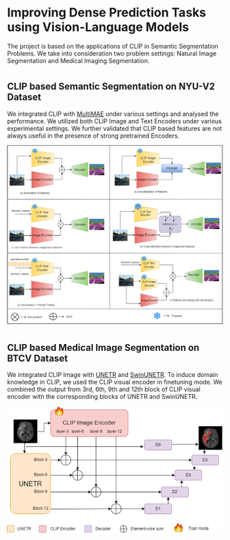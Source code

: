 # Improving Dense Prediction Tasks using Vision-Language Models

The project is based on the applications of CLIP in Semantic Segmentation Problems. We take into consideration two problem settings: Natural Image Segmentation and Medical Imaging Segmentation.

#

## CLIP based Semantic Segmentation on NYU-V2 Dataset

We integrated CLIP with [MultiMAE](https://github.com/EPFL-VILAB/MultiMAE) under various settings and analysed the performance. We utilized both CLIP Image and Text Encoders under various experimental settings. We further validated that CLIP based features are not always useful in the presence of strong pretrained Encoders.

![results_multimae](multimae_semseg.png)

#

## CLIP based Medical Image Segmentation on BTCV Dataset

We integrated CLIP Image with [UNETR](https://github.com/Project-MONAI/research-contributions/tree/main/UNETR/BTCV) and [SwinUNETR](https://github.com/Project-MONAI/research-contributions/tree/main/SwinUNETR/BTCV). To induce domain knowledge in CLIP, we used the CLIP visual encoder in finetuning mode. We combined the output from 3rd, 6th, 9th and 12th block of CLIP visual encoder with the corresponding blocks of UNETR and SwinUNETR.

![results_unetr](clip_unetr.png)
